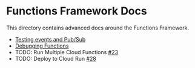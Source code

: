 # Functions Framework Docs

This directory contains advanced docs around the Functions Framework.

- [Testing events and Pub/Sub](events.md)
- [Debugging Functions](debugging.md)
- TODO: Run Multiple Cloud Functions [#23](https://github.com/GoogleCloudPlatform/functions-framework-nodejs/issues/23)
- TODO: Deploy to Cloud Run [#28](https://github.com/GoogleCloudPlatform/functions-framework-nodejs/pull/28)